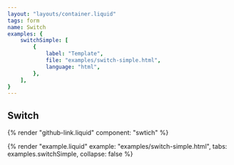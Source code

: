 ```yaml
---
layout: "layouts/container.liquid"
tags: form
name: Switch
examples: {
    switchSimple: [
        {
            label: "Template",
            file: "examples/switch-simple.html",
            language: "html",
        },
    ],
}
---
```

## Switch

{% render "github-link.liquid" component: "swtich" %}

{% render "example.liquid" example: "examples/switch-simple.html", tabs: examples.switchSimple, collapse: false %}
